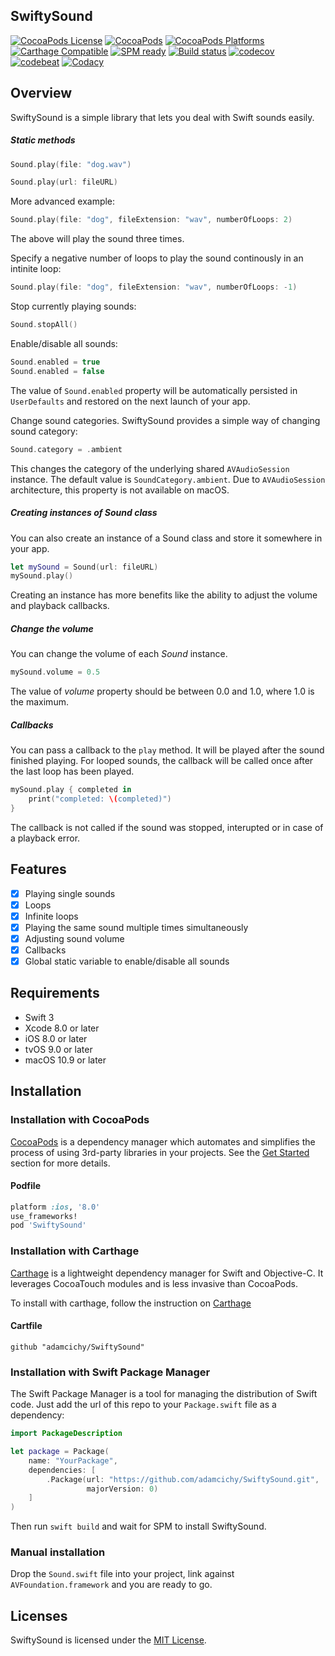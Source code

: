 ## SwiftySound

[![CocoaPods License](https://img.shields.io/cocoapods/l/SwiftySound.svg)](https://raw.githubusercontent.com/adamcichy/SwiftySound/master/LICENSE)
[![CocoaPods](https://img.shields.io/cocoapods/v/SwiftySound.svg)](https://cocoapods.org/pods/SwiftySound)
[![CocoaPods Platforms](https://img.shields.io/cocoapods/p/SwiftySound.svg)](https://cocoapods.org/pods/SwiftySound)
[![Carthage Compatible](https://img.shields.io/badge/Carthage-compatible-brightgreen.svg)](https://github.com/Carthage/Carthage)
[![SPM ready](https://img.shields.io/badge/SPM-ready-orange.svg)](https://swift.org/package-manager/)
[![Build status](https://api.travis-ci.org/adamcichy/SwiftySound.svg?branch=master)](https://travis-ci.org/adamcichy/SwiftySound)
[![codecov](https://codecov.io/gh/adamcichy/SwiftySound/branch/master/graph/badge.svg)](https://codecov.io/gh/adamcichy/SwiftySound)
[![codebeat](https://codebeat.co/badges/b51bedad-3c13-4ef2-a632-5c4e3d4fa759)](https://codebeat.co/projects/github-com-adamcichy-swiftysound-master)
[![Codacy](https://api.codacy.com/project/badge/Grade/048aad599e8549fa9f5d433f690dd796)](https://www.codacy.com/app/adamcichy/SwiftySound?utm_source=github.com&amp;utm_medium=referral&amp;utm_content=adamcichy/SwiftySound&amp;utm_campaign=Badge_Grade)

## Overview
SwiftySound is a simple library that lets you deal with Swift sounds easily.

##### Static methods

```swift
Sound.play(file: "dog.wav")
```

```swift
Sound.play(url: fileURL)
```

More advanced example:

```swift
Sound.play(file: "dog", fileExtension: "wav", numberOfLoops: 2)
```
The above will play the sound three times.

Specify a negative number of loops to play the sound continously in an intinite loop:

```swift
Sound.play(file: "dog", fileExtension: "wav", numberOfLoops: -1)
```

Stop currently playing sounds:

```swift
Sound.stopAll()
```

Enable/disable all sounds:

```swift
Sound.enabled = true
Sound.enabled = false
```

The value of `Sound.enabled` property will be automatically persisted in `UserDefaults` and restored on the next launch of your app.

Change sound categories. SwiftySound provides a simple way of changing sound category:

```swift
Sound.category = .ambient
```
This changes the category of the underlying shared `AVAudioSession` instance. The default value is `SoundCategory.ambient`. Due to `AVAudioSession` architecture, this property is not available on macOS.

##### Creating instances of *Sound* class

You can also create an instance of a Sound class and store it somewhere in your app.

```swift
let mySound = Sound(url: fileURL)
mySound.play()
```

Creating an instance has more benefits like the ability to adjust the volume and playback callbacks.

##### Change the volume

You can change the volume of each *Sound* instance.

```swift
mySound.volume = 0.5
```
The value of *volume* property should be between 0.0 and 1.0, where 1.0 is the maximum.

##### Callbacks

You can pass a callback to the `play` method. It will be played after the sound finished playing. For looped sounds, the callback will be called once after the last loop has been played.

```swift
mySound.play { completed in
    print("completed: \(completed)")
}
```

<aside class="warning">
The callback is not called if the sound was stopped, interupted or in case of a playback error.
</aside>

## Features
- [x] Playing single sounds
- [x] Loops
- [x] Infinite loops
- [x] Playing the same sound multiple times simultaneously
- [x] Adjusting sound volume
- [x] Callbacks
- [x] Global static variable to enable/disable all sounds

## Requirements
- Swift 3
- Xcode 8.0 or later
- iOS 8.0 or later
- tvOS 9.0 or later
- macOS 10.9 or later

## Installation
### Installation with CocoaPods

[CocoaPods](http://cocoapods.org/) is a dependency manager which automates and simplifies the process of using 3rd-party libraries in your projects. See the [Get Started](http://cocoapods.org/#get_started) section for more details.

#### Podfile
```ruby
platform :ios, '8.0'
use_frameworks!
pod 'SwiftySound'
```
### Installation with Carthage
[Carthage](https://github.com/Carthage/Carthage) is a lightweight dependency manager for Swift and Objective-C. It leverages CocoaTouch modules and is less invasive than CocoaPods.

To install with carthage, follow the instruction on [Carthage](https://github.com/Carthage/Carthage)

#### Cartfile
```
github "adamcichy/SwiftySound"
```

### Installation with Swift Package Manager

The Swift Package Manager is a tool for managing the distribution of Swift code. Just add the url of this repo to your `Package.swift` file as a dependency:

```swift
import PackageDescription

let package = Package(
    name: "YourPackage",
    dependencies: [
        .Package(url: "https://github.com/adamcichy/SwiftySound.git",
                 majorVersion: 0)
    ]
)
```

Then run `swift build` and wait for SPM to install SwiftySound.

### Manual installation
Drop the `Sound.swift` file into your project, link against `AVFoundation.framework` and you are ready to go.

## Licenses

SwiftySound is licensed under the [MIT License](https://raw.githubusercontent.com/adamcichy/SwiftySound/master/LICENSE).
